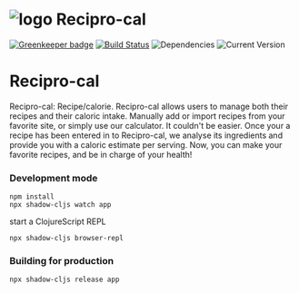 ![logo](https://raw.githubusercontent.com/recipro-cal/recipro-cal/master/logo.png) Recipro-cal
=======

[![Greenkeeper badge](https://badges.greenkeeper.io/recipro-cal/recipro-cal.svg)](https://greenkeeper.io/)
[![Build Status](https://travis-ci.org/recipro-cal/recipro-cal.svg?branch=master)](https://travis-ci.org/reduxigen/Reduxigen)
![Dependencies](https://img.shields.io/badge/dependencies-up%20to%20date-brightgreen.svg)
![Current Version](https://img.shields.io/badge/version-0.0.1-green.svg)

# Recipro-cal

Recipro-cal: Recipe/calorie. Recipro-cal allows users to manage both their recipes and their caloric intake. 
Manually add or import recipes from your favorite site, or simply use our calculator. It couldn't be easier.
Once your a recipe has been entered in to Recipro-cal, we analyse its ingredients and provide you with a
caloric estimate per serving. Now, you can make your favorite recipes, and be in charge of your health!

### Development mode
```
npm install
npx shadow-cljs watch app
```
start a ClojureScript REPL
```
npx shadow-cljs browser-repl
```
### Building for production

```
npx shadow-cljs release app
```
